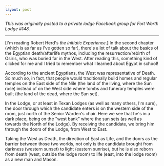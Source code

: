 ```yaml
---
layout: post
---
```

*This was originally posted to a private lodge Facebook group for Fort Worth Lodge #148.*

* * *

[I'm reading Robert Herd's *the Initiatic Experience*.] In the second chapter (which is as far as I've gotten so far), there's a lot of talk about the basics of the Egyptian death/afterlife mythos, including the resurrection/rebirth of Osiris, who was buried far in the West. After reading this, something kind of clicked for me and I tried to remember what I learned about Egypt in school!

According to the ancient Egyptians, the West was representative of Death. So much so, in fact, that people would traditionally build homes and regular temples on the East side of the Nile (the land of the living, where the Sun rose) instead of on the West side where tombs and funerary temples were built (the land of the dead, where the Sun set).

In the Lodge, or at least in Texan Lodges (as well as many others, I'm sure), the door through which the candidate enters is on the western side of the room, just north of the Senior Warden's chair. Here we see that he's in a dark place, being on the "west bank" where the sun sets (as well as towards the North of the Lodge). By receiving the candidate, we bring him through the doors of the Lodge, from West to East.

Taking the West as Death, the direction of East as Life, and the doors as the barrier between those two worlds, not only is the candidate brought from darkness (western sunset) to light (eastern sunrise), but he is also reborn from death (west, outside the lodge room) to life (east, into the lodge room) as a new man and Mason.
